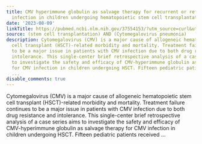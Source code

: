```yaml
---
title: CMV hyperimmune globulin as salvage therapy for recurrent or refractory CMV
  infection in children undergoing hematopoietic stem cell transplantation
date: '2023-08-09'
linkTitle: https://pubmed.ncbi.nlm.nih.gov/37554153/?utm_source=curl&utm_medium=rss&utm_campaign=pubmed-2&utm_content=1jUKNaekwK5-jhnLOsYRQeEvu-lGfd382Ao3uOl7PziqjjxYZK&fc=20220919201732&ff=20230809180447&v=2.17.9.post6+86293ac
source: (stem cell transplantation) AND (Cytomegalovirus pneumonia)
description: Cytomegalovirus (CMV) is a major cause of allogeneic hematopoietic stem
  cell transplant (HSCT)-related morbidity and mortality. Treatment failure continues
  to be a major issue in patients with CMV infection due to both drug resistance and
  intolerance. This single-center brief retrospective analysis of a case series aims
  to investigate the safety and efficacy of CMV-hyperimmune globulin as salvage therapy
  for CMV infection in children undergoing HSCT. Fifteen pediatric patients received
  ...
disable_comments: true
---
```

Cytomegalovirus (CMV) is a major cause of allogeneic hematopoietic stem cell transplant (HSCT)-related morbidity and mortality. Treatment failure continues to be a major issue in patients with CMV infection due to both drug resistance and intolerance. This single-center brief retrospective analysis of a case series aims to investigate the safety and efficacy of CMV-hyperimmune globulin as salvage therapy for CMV infection in children undergoing HSCT. Fifteen pediatric patients received ...